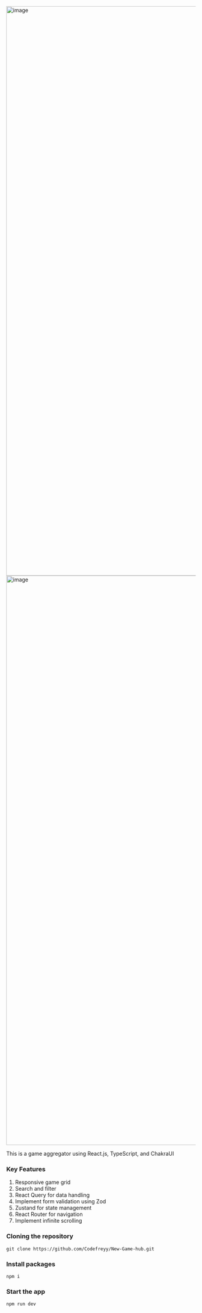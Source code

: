 <img width="1512" alt="image" src="https://github.com/Codefreyy/New-Game-hub/assets/104683968/cc57a722-b0bb-4ccd-98d9-c2c930728c68">
<img width="1512" alt="image" src="https://github.com/Codefreyy/New-Game-hub/assets/104683968/55f6b9aa-1d93-4d88-9e23-1d6ef125a68e">


This is a game aggregator using React.js, TypeScript, and ChakraUI

### Key Features
1. Responsive game grid
2. Search and filter
3. React Query for data handling
4. Implement form validation using Zod
5. Zustand for state management
6. React Router for navigation
7. Implement infinite scrolling

### Cloning the repository
```
git clone https://github.com/Codefreyy/New-Game-hub.git
```

### Install packages
```
npm i
```

### Start the app
```
npm run dev
```
